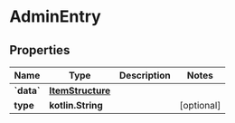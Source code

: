 
# AdminEntry

## Properties
Name | Type | Description | Notes
------------ | ------------- | ------------- | -------------
**&#x60;data&#x60;** | [**ItemStructure**](ItemStructure.md) |  | 
**type** | **kotlin.String** |  |  [optional]




